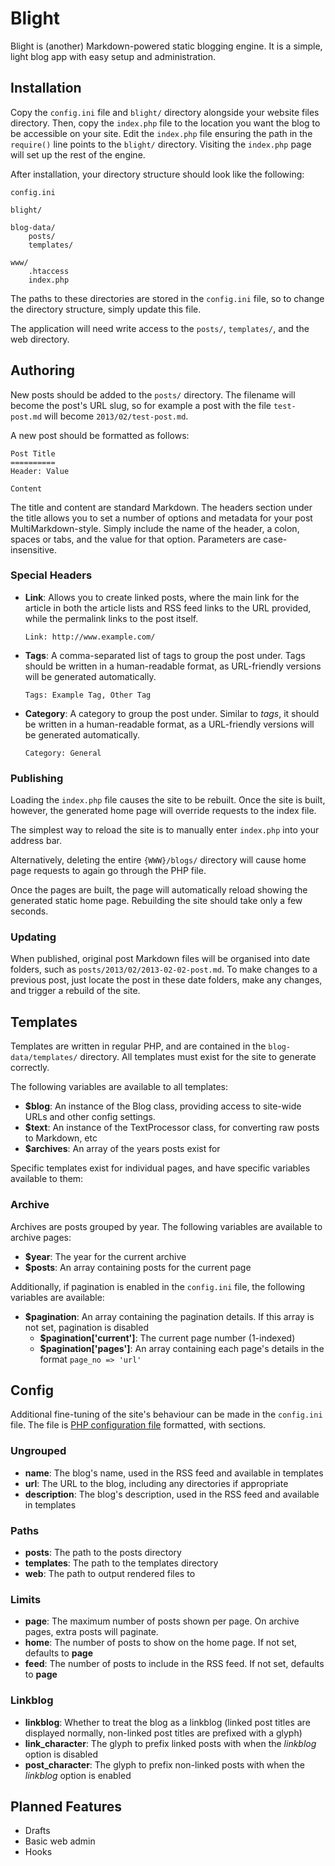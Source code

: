 Blight
======

Blight is (another) Markdown-powered static blogging engine. It is a simple, light blog app with easy setup and administration.


## Installation

Copy the `config.ini` file and `blight/` directory alongside your website files directory. Then, copy the `index.php` file to the location you want the blog to be accessible on your site. Edit the `index.php` file ensuring the path in the `require()` line points to the `blight/` directory. Visiting the `index.php` page will set up the rest of the engine.

After installation, your directory structure should look like the following:

	config.ini

	blight/
	
	blog-data/
		posts/
		templates/
	
	www/
		.htaccess
		index.php
		
The paths to these directories are stored in the `config.ini` file, so to change the directory structure, simply update this file.

The application will need write access to the `posts/`, `templates/`, and the web directory.


## Authoring

New posts should be added to the `posts/` directory. The filename will become the post's URL slug, so for example a post with the file `test-post.md` will become `2013/02/test-post.md`.

A new post should be formatted as follows:

	Post Title
	==========
	Header:	Value
	
	Content
	
The title and content are standard Markdown. The headers section under the title allows you to set a number of options and metadata for your post MultiMarkdown-style. Simply include the name of the header, a colon, spaces or tabs, and the value for that option. Parameters are case-insensitive.


### Special Headers

- **Link**: Allows you to create linked posts, where the main link for the article in both the article lists and RSS feed links to the URL provided, while the permalink links to the post itself.

	`Link: http://www.example.com/`

- **Tags**: A comma-separated list of tags to group the post under. Tags should be written in a human-readable format, as URL-friendly versions will be generated automatically.

	`Tags: Example Tag, Other Tag`

- **Category**: A category to group the post under. Similar to _tags_, it should be written in a human-readable format, as a URL-friendly versions will be generated automatically.

	`Category: General`


### Publishing

Loading the `index.php` file causes the site to be rebuilt. Once the site is built, however, the generated home page will override requests to the index file.

The simplest way to reload the site is to manually enter `index.php` into your address bar.

Alternatively, deleting the entire `{WWW}/blogs/` directory will cause home page requests to again go through the PHP file.

Once the pages are built, the page will automatically reload showing the generated static home page. Rebuilding the site should take only a few seconds.


### Updating

When published, original post Markdown files will be organised into date folders, such as `posts/2013/02/2013-02-02-post.md`. To make changes to a previous post, just locate the post in these date folders, make any changes, and trigger a rebuild of the site.


## Templates

Templates are written in regular PHP, and are contained in the `blog-data/templates/` directory. All templates must exist for the site to generate correctly. 

The following variables are available to all templates:

- **$blog**: An instance of the Blog class, providing access to site-wide URLs and other config settings.
- **$text**: An instance of the TextProcessor class, for converting raw posts to Markdown, etc
- **$archives**: An array of the years posts exist for

Specific templates exist for individual pages, and have specific variables available to them:

### Archive

Archives are posts grouped by year. The following variables are available to archive pages:

- **$year**: The year for the current archive
- **$posts**: An array containing posts for the current page

Additionally, if pagination is enabled in the `config.ini` file, the following variables are available:

- **$pagination**: An array containing the pagination details. If this array is not set, pagination is disabled
	- **$pagination['current']**: The current page number (1-indexed)
	- **$pagination['pages']**: An array containing each page's details in the format `page_no => 'url'`


## Config

Additional fine-tuning of the site's behaviour can be made in the `config.ini` file. The file is [PHP configuration file](http://www.php.net/manual/en/function.parse-ini-file.php) formatted, with sections.

### Ungrouped

- **name**: The blog's name, used in the RSS feed and available in templates
- **url**: The URL to the blog, including any directories if appropriate
- **description**: The blog's description, used in the RSS feed and available in templates

### Paths

- **posts**: The path to the posts directory
- **templates**: The path to the templates directory
- **web**: The path to output rendered files to

### Limits

- **page**: The maximum number of posts shown per page. On archive pages, extra posts will paginate.
- **home**: The number of posts to show on the home page. If not set, defaults to **page**
- **feed**: The number of posts to include in the RSS feed. If not set, defaults to **page**

### Linkblog

- **linkblog**: Whether to treat the blog as a linkblog (linked post titles are displayed normally, non-linked post
                titles are prefixed with a glyph)
- **link_character**: The glyph to prefix linked posts with when the _linkblog_ option is disabled
- **post_character**: The glyph to prefix non-linked posts with when the _linkblog_ option is enabled


## Planned Features

- Drafts
- Basic web admin
- Hooks
